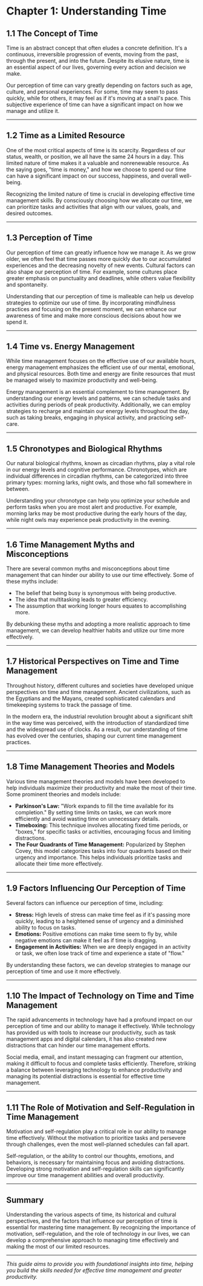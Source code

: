 # Chapter 1: Understanding Time

## 1.1 The Concept of Time

Time is an abstract concept that often eludes a concrete definition. It's a continuous, irreversible progression of events, moving from the past, through the present, and into the future. Despite its elusive nature, time is an essential aspect of our lives, governing every action and decision we make.

Our perception of time can vary greatly depending on factors such as age, culture, and personal experiences. For some, time may seem to pass quickly, while for others, it may feel as if it's moving at a snail's pace. This subjective experience of time can have a significant impact on how we manage and utilize it.

---

## 1.2 Time as a Limited Resource

One of the most critical aspects of time is its scarcity. Regardless of our status, wealth, or position, we all have the same 24 hours in a day. This limited nature of time makes it a valuable and nonrenewable resource. As the saying goes, "time is money," and how we choose to spend our time can have a significant impact on our success, happiness, and overall well-being.

Recognizing the limited nature of time is crucial in developing effective time management skills. By consciously choosing how we allocate our time, we can prioritize tasks and activities that align with our values, goals, and desired outcomes.

---

## 1.3 Perception of Time

Our perception of time can greatly influence how we manage it. As we grow older, we often feel that time passes more quickly due to our accumulated experiences and the decreasing novelty of new events. Cultural factors can also shape our perception of time. For example, some cultures place greater emphasis on punctuality and deadlines, while others value flexibility and spontaneity.

Understanding that our perception of time is malleable can help us develop strategies to optimize our use of time. By incorporating mindfulness practices and focusing on the present moment, we can enhance our awareness of time and make more conscious decisions about how we spend it.

---

## 1.4 Time vs. Energy Management

While time management focuses on the effective use of our available hours, energy management emphasizes the efficient use of our mental, emotional, and physical resources. Both time and energy are finite resources that must be managed wisely to maximize productivity and well-being.

Energy management is an essential complement to time management. By understanding our energy levels and patterns, we can schedule tasks and activities during periods of peak productivity. Additionally, we can employ strategies to recharge and maintain our energy levels throughout the day, such as taking breaks, engaging in physical activity, and practicing self-care.

---

## 1.5 Chronotypes and Biological Rhythms

Our natural biological rhythms, known as circadian rhythms, play a vital role in our energy levels and cognitive performance. Chronotypes, which are individual differences in circadian rhythms, can be categorized into three primary types: morning larks, night owls, and those who fall somewhere in between.

Understanding your chronotype can help you optimize your schedule and perform tasks when you are most alert and productive. For example, morning larks may be most productive during the early hours of the day, while night owls may experience peak productivity in the evening.

---

## 1.6 Time Management Myths and Misconceptions

There are several common myths and misconceptions about time management that can hinder our ability to use our time effectively. Some of these myths include:

- The belief that being busy is synonymous with being productive.  
- The idea that multitasking leads to greater efficiency.  
- The assumption that working longer hours equates to accomplishing more.

By debunking these myths and adopting a more realistic approach to time management, we can develop healthier habits and utilize our time more effectively.

---

## 1.7 Historical Perspectives on Time and Time Management

Throughout history, different cultures and societies have developed unique perspectives on time and time management. Ancient civilizations, such as the Egyptians and the Mayans, created sophisticated calendars and timekeeping systems to track the passage of time.

In the modern era, the industrial revolution brought about a significant shift in the way time was perceived, with the introduction of standardized time and the widespread use of clocks. As a result, our understanding of time has evolved over the centuries, shaping our current time management practices.

---

## 1.8 Time Management Theories and Models

Various time management theories and models have been developed to help individuals maximize their productivity and make the most of their time. Some prominent theories and models include:

- **Parkinson's Law:** "Work expands to fill the time available for its completion." By setting time limits on tasks, we can work more efficiently and avoid wasting time on unnecessary details.  
- **Timeboxing:** This technique involves allocating fixed time periods, or "boxes," for specific tasks or activities, encouraging focus and limiting distractions.  
- **The Four Quadrants of Time Management:** Popularized by Stephen Covey, this model categorizes tasks into four quadrants based on their urgency and importance. This helps individuals prioritize tasks and allocate their time more effectively.

---

## 1.9 Factors Influencing Our Perception of Time

Several factors can influence our perception of time, including:

- **Stress:** High levels of stress can make time feel as if it's passing more quickly, leading to a heightened sense of urgency and a diminished ability to focus on tasks.  
- **Emotions:** Positive emotions can make time seem to fly by, while negative emotions can make it feel as if time is dragging.  
- **Engagement in Activities:** When we are deeply engaged in an activity or task, we often lose track of time and experience a state of "flow."

By understanding these factors, we can develop strategies to manage our perception of time and use it more effectively.

---

## 1.10 The Impact of Technology on Time and Time Management

The rapid advancements in technology have had a profound impact on our perception of time and our ability to manage it effectively. While technology has provided us with tools to increase our productivity, such as task management apps and digital calendars, it has also created new distractions that can hinder our time management efforts.

Social media, email, and instant messaging can fragment our attention, making it difficult to focus and complete tasks efficiently. Therefore, striking a balance between leveraging technology to enhance productivity and managing its potential distractions is essential for effective time management.

---

## 1.11 The Role of Motivation and Self-Regulation in Time Management

Motivation and self-regulation play a critical role in our ability to manage time effectively. Without the motivation to prioritize tasks and persevere through challenges, even the most well-planned schedules can fall apart.

Self-regulation, or the ability to control our thoughts, emotions, and behaviors, is necessary for maintaining focus and avoiding distractions. Developing strong motivation and self-regulation skills can significantly improve our time management abilities and overall productivity.

---

## Summary

Understanding the various aspects of time, its historical and cultural perspectives, and the factors that influence our perception of time is essential for mastering time management. By recognizing the importance of motivation, self-regulation, and the role of technology in our lives, we can develop a comprehensive approach to managing time effectively and making the most of our limited resources.

---

*This guide aims to provide you with foundational insights into time, helping you build the skills needed for effective time management and greater productivity.*
